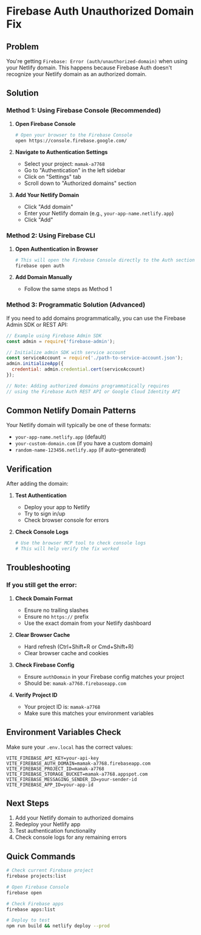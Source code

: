 # Firebase Auth Unauthorized Domain Fix

## Problem
You're getting `Firebase: Error (auth/unauthorized-domain)` when using your Netlify domain. This happens because Firebase Auth doesn't recognize your Netlify domain as an authorized domain.

## Solution

### Method 1: Using Firebase Console (Recommended)

1. **Open Firebase Console**
   ```bash
   # Open your browser to the Firebase Console
   open https://console.firebase.google.com/
   ```

2. **Navigate to Authentication Settings**
   - Select your project: `mamak-a7768`
   - Go to "Authentication" in the left sidebar
   - Click on "Settings" tab
   - Scroll down to "Authorized domains" section

3. **Add Your Netlify Domain**
   - Click "Add domain"
   - Enter your Netlify domain (e.g., `your-app-name.netlify.app`)
   - Click "Add"

### Method 2: Using Firebase CLI

1. **Open Authentication in Browser**
   ```bash
   # This will open the Firebase Console directly to the Auth section
   firebase open auth
   ```

2. **Add Domain Manually**
   - Follow the same steps as Method 1

### Method 3: Programmatic Solution (Advanced)

If you need to add domains programmatically, you can use the Firebase Admin SDK or REST API:

```javascript
// Example using Firebase Admin SDK
const admin = require('firebase-admin');

// Initialize admin SDK with service account
const serviceAccount = require('./path-to-service-account.json');
admin.initializeApp({
  credential: admin.credential.cert(serviceAccount)
});

// Note: Adding authorized domains programmatically requires
// using the Firebase Auth REST API or Google Cloud Identity API
```

## Common Netlify Domain Patterns

Your Netlify domain will typically be one of these formats:
- `your-app-name.netlify.app` (default)
- `your-custom-domain.com` (if you have a custom domain)
- `random-name-123456.netlify.app` (if auto-generated)

## Verification

After adding the domain:

1. **Test Authentication**
   - Deploy your app to Netlify
   - Try to sign in/up
   - Check browser console for errors

2. **Check Console Logs**
   ```bash
   # Use the browser MCP tool to check console logs
   # This will help verify the fix worked
   ```

## Troubleshooting

### If you still get the error:

1. **Check Domain Format**
   - Ensure no trailing slashes
   - Ensure no `https://` prefix
   - Use the exact domain from your Netlify dashboard

2. **Clear Browser Cache**
   - Hard refresh (Ctrl+Shift+R or Cmd+Shift+R)
   - Clear browser cache and cookies

3. **Check Firebase Config**
   - Ensure `authDomain` in your Firebase config matches your project
   - Should be: `mamak-a7768.firebaseapp.com`

4. **Verify Project ID**
   - Your project ID is: `mamak-a7768`
   - Make sure this matches your environment variables

## Environment Variables Check

Make sure your `.env.local` has the correct values:

```env
VITE_FIREBASE_API_KEY=your-api-key
VITE_FIREBASE_AUTH_DOMAIN=mamak-a7768.firebaseapp.com
VITE_FIREBASE_PROJECT_ID=mamak-a7768
VITE_FIREBASE_STORAGE_BUCKET=mamak-a7768.appspot.com
VITE_FIREBASE_MESSAGING_SENDER_ID=your-sender-id
VITE_FIREBASE_APP_ID=your-app-id
```

## Next Steps

1. Add your Netlify domain to authorized domains
2. Redeploy your Netlify app
3. Test authentication functionality
4. Check console logs for any remaining errors

## Quick Commands

```bash
# Check current Firebase project
firebase projects:list

# Open Firebase Console
firebase open

# Check Firebase apps
firebase apps:list

# Deploy to test
npm run build && netlify deploy --prod
```
